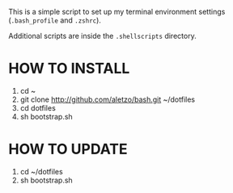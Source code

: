 This is a simple script to set up my terminal environment settings (`.bash_profile` and `.zshrc`).

Additional scripts are inside the `.shellscripts` directory.

HOW TO INSTALL
==============

1. cd ~
2. git clone http://github.com/aletzo/bash.git ~/dotfiles
3. cd dotfiles
4. sh bootstrap.sh

HOW TO UPDATE
=============
1. cd ~/dotfiles
2. sh bootstrap.sh
